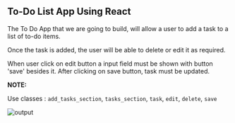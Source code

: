 ## To-Do List App Using React

The To Do App that we are going to build, will allow a user to add a task to a list of to-do items.

Once the task is added, the user will be able to delete or edit it as required. 

When user click on edit button a input field must be shown with button 'save' besides it. After clicking on save button, task must be updated.

**NOTE:**

Use classes : `add_tasks_section`,  `tasks_section`,  `task`,  `edit`,  `delete`,  `save`

![output](https://storage.googleapis.com/acciojob-open-file-collections/ezgif.com-gif-maker.gif)
